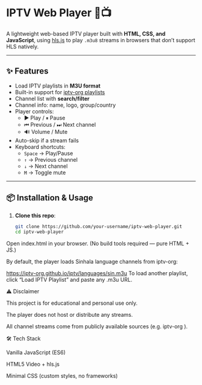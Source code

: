 # IPTV Web Player 🎥📺

A lightweight web-based IPTV player built with **HTML, CSS, and JavaScript**, using [hls.js](https://github.com/video-dev/hls.js) to play `.m3u8` streams in browsers that don’t support HLS natively.

---

## ✨ Features
- Load IPTV playlists in **M3U format**  
- Built-in support for [iptv-org playlists](https://github.com/iptv-org/iptv)  
- Channel list with **search/filter**  
- Channel info: name, logo, group/country  
- Player controls:
  - ▶️ Play / ⏸ Pause  
  - ⏮ Previous / ⏭ Next channel  
  - 🔊 Volume / Mute  
- Auto-skip if a stream fails  
- Keyboard shortcuts:
  - `Space` → Play/Pause  
  - `↑` → Previous channel  
  - `↓` → Next channel  
  - `M` → Toggle mute  

---

## 📦 Installation & Usage

1. **Clone this repo**:
   ```bash
   git clone https://github.com/your-username/iptv-web-player.git
   cd iptv-web-player
Open index.html in your browser.
(No build tools required — pure HTML + JS.)

By default, the player loads Sinhala language channels from iptv-org:

https://iptv-org.github.io/iptv/languages/sin.m3u
To load another playlist, click “Load IPTV Playlist” and paste any .m3u URL.

⚠️ Disclaimer

This project is for educational and personal use only.

The player does not host or distribute any streams.

All channel streams come from publicly available sources (e.g. iptv-org
).

🛠️ Tech Stack

Vanilla JavaScript (ES6)

HTML5 Video + hls.js

Minimal CSS (custom styles, no frameworks)
